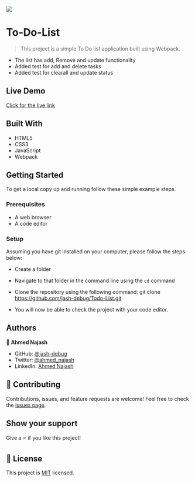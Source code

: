 ![](https://img.shields.io/badge/Microverse-blueviolet)

# To-Do-List

> This project is a simple To Do list application built using Webpack.
- The list has add, Remove and update functionality
- Added test for add and delete tasks
- Added test for clearall and update status

## Live Demo
[Click for the live link](https://jash-debug.github.io/Todo-List/dist/)

## Built With

- HTML5
- CSS3
- JavaScript
- Webpack

## Getting Started

To get a local copy up and running follow these simple example steps.

### Prerequisites

- A web browser 
- A code editor

### Setup

Assuming you have git installed on your computer, please follow the steps below: 
- Create a folder
- Navigate to that folder in the command line using the `cd` command
- Clone the repository using the following command: git clone https://github.com/jash-debug/Todo-List.git
 
- You will now be able to check the project with your code editor.

## Authors

👤 **Ahmed Najash**

- GitHub: [@jash-debug](https://github.com/jash-debug)
- Twitter: [@ahmed_najash](https://twitter.com/ahmed_najash)
- LinkedIn: [Ahmed Najash](https://www.linkedin.com/in/ahmed-najash-286a671ab/)


## 🤝 Contributing

Contributions, issues, and feature requests are welcome!
Feel free to check the [issues page](../../issues/).

## Show your support

Give a ⭐️ if you like this project!

## 📝 License

This project is [MIT](./LICENSE) licensed.
